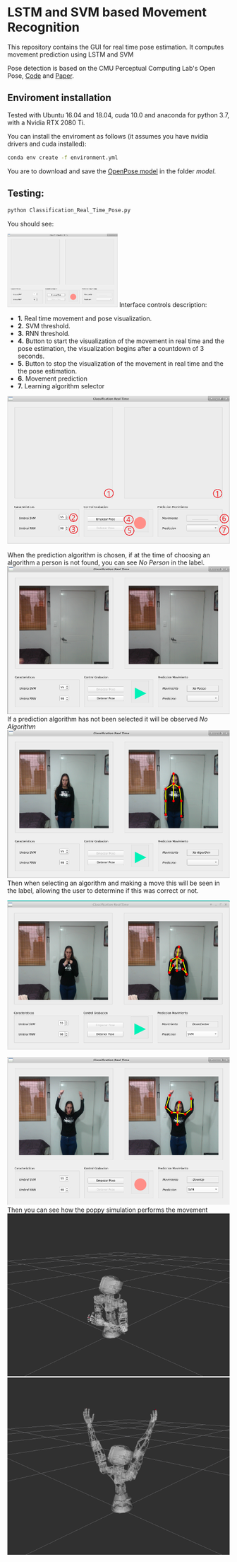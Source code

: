 # LSTM and SVM based Movement Recognition

This repository contains the GUI for real time pose estimation. It computes movement prediction using LSTM and SVM

Pose detection is based on the CMU Perceptual Computing Lab's Open Pose, [Code](https://github.com/CMU-Perceptual-Computing-Lab/openpose) and [Paper](https://arxiv.org/pdf/1602.00134.pdf).


## Enviroment installation

Tested with Ubuntu 16.04 and 18.04, cuda 10.0 and anaconda for python 3.7, with a Nvidia RTX 2080 Ti.

You can install the enviroment as follows (it assumes you have nvidia drivers and cuda installed):

``` sh
conda env create -f environment.yml
```

You are to download and save the [OpenPose model](https://drive.google.com/open?id=1Plb4OoTYA7ChHkjCqZeqtC1GvGqWnZdf) in the folder *model*.

## Testing:

``` sh
python Classification_Real_Time_Pose.py
``` 

You should see:


<img src="https://github.com/AndreaRey23/Tesis_USTA/blob/master/img/Interface.png" width="250"> 
Interface controls description:

- **1.** Real time movement and pose visualization.
- **2.** SVM threshold.
- **3.** RNN threshold.
- **4.** Button to start the visualization of the movement in real time and the pose estimation, the visualization begins after a countdown of 3 seconds.
- **5.** Button to stop the visualization of the movement in real time and the the pose estimation.
- **6.** Movement prediction
- **7.** Learning algorithm selector

![github-small](img/Interface_Explain.png)

When the prediction algorithm is chosen, if at the time of choosing an algorithm a person is not found, you can see *No Person* in the label.
![github-small](img/No_Person.png)
If a prediction algorithm has not been selected it will be observed *No Algorithm*
![github-small](img/No_Algorithm.png)
Then when selecting an algorithm and making a move this will be seen in the label, allowing the user to determine if this was correct or not.

![github-small](img/Move_Center.png)

![github-small](img/Move_Up.png)
Then you can see how the poppy simulation performs the movement
![github-small](img/Poppy_Move_Center.png)
![github-small](img/Poppy_Move_Up.png)
